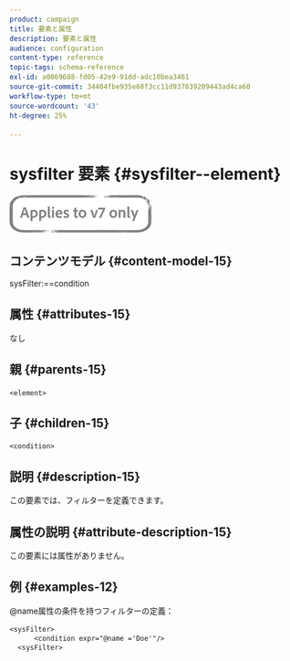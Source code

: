 ```yaml
---
product: campaign
title: 要素と属性
description: 要素と属性
audience: configuration
content-type: reference
topic-tags: schema-reference
exl-id: a0069688-fd05-42e9-91dd-adc10bea3461
source-git-commit: 34404fbe935e68f3cc11d937839209443ad4ca60
workflow-type: tm+mt
source-wordcount: '43'
ht-degree: 25%

---
```


# sysfilter 要素 {#sysfilter--element}

![](../../../assets/v7-only.svg)

## コンテンツモデル {#content-model-15}

sysFilter:==condition

## 属性 {#attributes-15}

なし

## 親 {#parents-15}

`<element>`

## 子 {#children-15}

`<condition>`

## 説明 {#description-15}

この要素では、フィルターを定義できます。

## 属性の説明 {#attribute-description-15}

この要素には属性がありません。

## 例 {#examples-12}

@name属性の条件を持つフィルターの定義：

```
<sysFilter>
      <condition expr="@name ='Doe'"/>
  <sysFilter>
```
